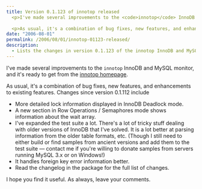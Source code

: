 ```yaml
---
title: Version 0.1.123 of innotop released
  <p>I've made several improvements to the <code>innotop</code> InnoDB and MySQL monitor, and it's ready to get from the <a href="http://www.xaprb.com/innotop/">innotop homepage</a>.</p>
  
  <p>As usual, it's a combination of bug fixes, new features, and enhancements to existing features.</p>
date: "2006-08-01"
permalink: /2006/08/01/innotop-01123-released/
description:
  - Lists the changes in version 0.1.123 of the innotop InnoDB and MySQL monitor.
---
```

I've made several improvements to the `innotop` InnoDB and MySQL monitor, and it's ready to get from the [innotop homepage][1].

As usual, it's a combination of bug fixes, new features, and enhancements to existing features. Changes since version 0.1.112 include

*   More detailed lock information displayed in InnoDB Deadlock mode.
*   A new section in Row Operations / Semaphores mode shows information about the wait array.
*   I've expanded the test suite a lot. There's a lot of tricky stuff dealing with older versions of InnoDB that I've solved. It is a lot better at parsing information from the older table formats, etc. (Though I still need to either build or find samples from ancient versions and add them to the test suite &#8212; contact me if you're willing to donate samples from servers running MySQL 3.x or on Windows!)
*   It handles foreign key error information better.
*   Read the changelog in the package for the full list of changes.

I hope you find it useful. As always, leave your comments.

 [1]: http://www.xaprb.com/innotop/
